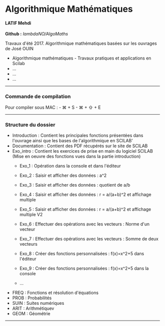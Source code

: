 
# Algorithmique Mathématiques
#### LATIF Mehdi 
**Github :** *lambdaNO/AlgoMaths*

Travaux d'été 2017. 
Algorithmique mathématiques basées sur les ouvrages de José OUIN

- Algorithmique mathématiques - Travaux pratiques et applications en Scilab 
- ...
- ...
- ...
-----------------
### Commande de compilation 
Pour compiler sous MAC : 
    - ⌘ + S
    - ⌘ + ⇧ + E

-----------------
### Structure du dossier 
- Introduction : Contient les principales fonctions présentées dans l'ouvrage ainsi que les bases de l'algorithmique en SCILAB'
- Documentation : Contient des PDF récupérés sur le site de SCILAB
- Exo_intro : Contient les exercices de prise en main du logiciel SCILAB (Mise en oeuvre des fonctions vues dans la partie introduction)
    - Exo_1 : Opération dans la console et dans l'éditeur
    - Exo_2 : Saisir et afficher des données : a^2 
    - Exo_3 : Saisir et afficher des données : quotient de a/b 
    - Exo_4 : Saisir et afficher des données : r = a/(a+b)^2 et affichage multiple
    - Exo_5 : Saisir et afficher des données : r = a/(a+b)^2 et affichage multiple V2
    - Exo_6 : Effectuer des opérations avec les vecteurs : Norme d'un vecteur 
    - Exo_7 : Effectuer des opérations avec les vecteurs : Somme de deux vecteurs
    - Exo_8 : Créer des fonctions personnalisées : f(x)=x^2+5 dans l'éditeur
    - Exo_9 : Créer des fonctions personnalisées : f(x)=x^2+5 dans la console


    


    - ...
- FREQ : Fonctions et résolution d'équations
- PROB : Probabilités 
- SUIN : Suites numériques
- ARIT : Arithmétiquev
- GEOM : Géométrie


-----------------
